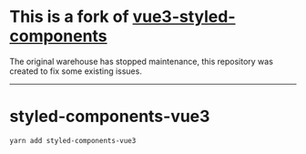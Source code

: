 # This is a fork of [vue3-styled-components](https://github.com/UX-and-I/vue3-styled-components)

The original warehouse has stopped maintenance, this repository was created to fix some existing issues.

---

# styled-components-vue3

```
yarn add styled-components-vue3
```
